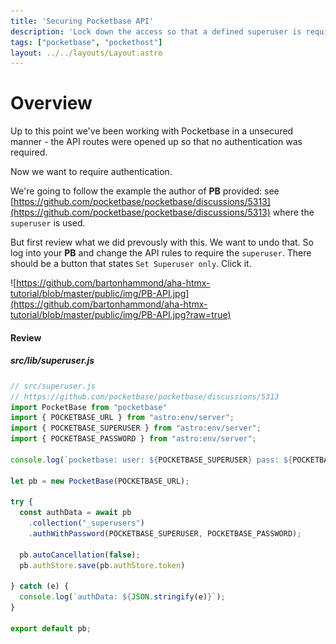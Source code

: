 ```yaml
---
title: 'Securing Pocketbase API'
description: 'Lock down the access so that a defined superuser is required for authentication'
tags: ["pocketbase", "pockethost"]
layout: ../../layouts/Layout.astro
---
```

# Overview
Up to this point we've been working with Pocketbase in a unsecured manner - the API routes 
were opened up so that no authentication was required. 

Now we want to require authentication.

We're going to follow the example the author of **PB** provided: see [https://github.com/pocketbase/pocketbase/discussions/5313](https://github.com/pocketbase/pocketbase/discussions/5313) where the `superuser` is used.

But first review what we did prevously with this.  We want to undo that. So log into your **PB** and change the API rules to require the `superuser`.  There should be a button that states `Set Superuser only`.  Click it.

![https://github.com/bartonhammond/aha-htmx-tutorial/blob/master/public/img/PB-API.jpg](https://github.com/bartonhammond/aha-htmx-tutorial/blob/master/public/img/PB-API.jpg?raw=true)

#### Review
##### src/lib/superuser.js

```js
// src/superuser.js
// https://github.com/pocketbase/pocketbase/discussions/5313
import PocketBase from "pocketbase"
import { POCKETBASE_URL } from "astro:env/server";
import { POCKETBASE_SUPERUSER } from "astro:env/server";
import { POCKETBASE_PASSWORD } from "astro:env/server";

console.log(`pocketbase: user: ${POCKETBASE_SUPERUSER} pass: ${POCKETBASE_PASSWORD}`)

let pb = new PocketBase(POCKETBASE_URL);

try {
  const authData = await pb
    .collection("_superusers")
    .authWithPassword(POCKETBASE_SUPERUSER, POCKETBASE_PASSWORD);

  pb.autoCancellation(false);
  pb.authStore.save(pb.authStore.token)

} catch (e) {
  console.log(`authData: ${JSON.stringify(e)}`);
}

export default pb;
```